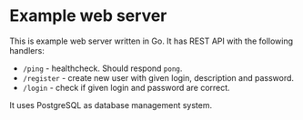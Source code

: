 # Example web server
This is example web server written in Go. It has REST API with the following handlers:

- `/ping` - healthcheck. Should respond `pong`.
- `/register` - create new user with given login, description and password.
- `/login` - check if given login and password are correct. 

It uses PostgreSQL as database management system. 